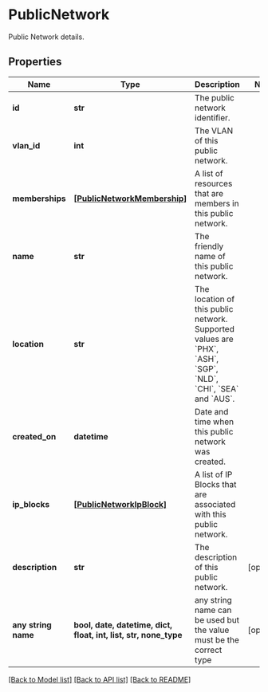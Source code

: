 # PublicNetwork

Public Network details.

## Properties
Name | Type | Description | Notes
------------ | ------------- | ------------- | -------------
**id** | **str** | The public network identifier. | 
**vlan_id** | **int** | The VLAN of this public network. | 
**memberships** | [**[PublicNetworkMembership]**](PublicNetworkMembership.md) | A list of resources that are members in this public network. | 
**name** | **str** | The friendly name of this public network. | 
**location** | **str** | The location of this public network. Supported values are &#x60;PHX&#x60;, &#x60;ASH&#x60;, &#x60;SGP&#x60;, &#x60;NLD&#x60;, &#x60;CHI&#x60;, &#x60;SEA&#x60; and &#x60;AUS&#x60;. | 
**created_on** | **datetime** | Date and time when this public network was created. | 
**ip_blocks** | [**[PublicNetworkIpBlock]**](PublicNetworkIpBlock.md) | A list of IP Blocks that are associated with this public network. | 
**description** | **str** | The description of this public network. | [optional] 
**any string name** | **bool, date, datetime, dict, float, int, list, str, none_type** | any string name can be used but the value must be the correct type | [optional]

[[Back to Model list]](../README.md#documentation-for-models) [[Back to API list]](../README.md#documentation-for-api-endpoints) [[Back to README]](../README.md)


